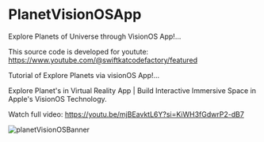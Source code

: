 # PlanetVisionOSApp

Explore Planets of Universe through VisionOS App!...

This source code is developed for youtute: https://www.youtube.com/@swiftkatcodefactory/featured 

Tutorial of Explore Planets via visionOS App!...

Explore Planet's in Virtual Reality App | Build Interactive Immersive Space in Apple's VisionOS Technology. 

Watch full video: https://youtu.be/mjBEavktL6Y?si=KiWH3fGdwrP2-dB7


![planetVisionOSBanner](https://github.com/azeemohd786/PlanetVisionOSApp/assets/37884888/d296c6e2-dfac-4323-89b2-5d5ce20487bc)

